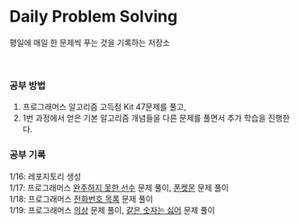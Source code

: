 # Daily Problem Solving

평일에 매일 한 문제씩 푸는 것을 기록하는 저장소    

<br/>

### 공부 방법

1. 프로그래머스 알고리즘 고득점 Kit 47문제를 풀고,
2. 1번 과정에서 얻은 기본 알고리즘 개념들을 다른 문제를 풀면서 추가 학습을 진행한다.

### 공부 기록

1/16: 레포지토리 생성  
1/17: 프로그래머스 [완주하지 못한 선수](https://school.programmers.co.kr/learn/courses/30/lessons/42576) 문제 풀이, [폰켓몬](https://school.programmers.co.kr/learn/courses/30/lessons/1845) 문제 풀이  
1/18: 프로그래머스 [전화번호 목록](https://school.programmers.co.kr/learn/courses/30/lessons/42577) 문제 풀이  
1/19: 프로그래머스 [의상](https://school.programmers.co.kr/learn/courses/30/lessons/42578) 문제 풀이, [같은 숫자는 싫어](https://school.programmers.co.kr/learn/courses/30/lessons/12906) 문제 풀이  
